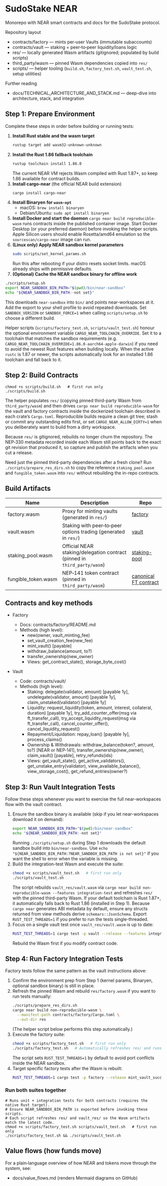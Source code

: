 # SudoStake NEAR

Monorepo with NEAR smart contracts and docs for the SudoStake protocol.

Repository layout
- contracts/factory — mints per‑user Vaults (immutable subaccounts)
- contracts/vault — staking + peer‑to‑peer liquidity/loans logic
- res/ — locally generated Wasm artifacts (gitignored; populated by build scripts)
- third_party/wasm — pinned Wasm dependencies copied into `res/`
- scripts/ — helper tooling (`build.sh`, `factory_test.sh`, `vault_test.sh`, setup utilities)

Further reading
- docs/TECHNICAL_ARCHITECTURE_AND_STACK.md — deep-dive into architecture, stack, and integration


## Step 1: Prepare Environment

Complete these steps in order before building or running tests:

1. **Install Rust stable and the wasm target**
   ```bash
   rustup target add wasm32-unknown-unknown
   ```
2. **Install the Rust 1.86 fallback toolchain**
   ```bash
   rustup toolchain install 1.86.0
   ```
   The current NEAR VM rejects Wasm compiled with Rust 1.87+, so keep 1.86 available for contract builds.
3. **Install cargo-near** (the official NEAR build extension)
   ```bash
   cargo install cargo-near
   ```
4. **Install Binaryen for `wasm-opt`**
   - macOS: `brew install binaryen`
   - Debian/Ubuntu: `sudo apt install binaryen`
5. **Install Docker and start the daemon**
   `cargo near build reproducible-wasm` runs contracts inside the published container image. Start Docker Desktop (or your preferred daemon) before invoking the helper scripts. Apple Silicon users should enable Rosetta/amd64 emulation so the `sourcescan/cargo-near` image can run.
6. **(Linux only) Apply NEAR sandbox kernel parameters**
   ```bash
   sudo scripts/set_kernel_params.sh
   ```
   Run this after rebooting if your distro resets socket limits. macOS already ships with permissive defaults.
7. **(Optional) Cache the NEAR sandbox binary for offline work**
  ```bash
  ./scripts/setup.sh
  export NEAR_SANDBOX_BIN_PATH="$(pwd)/bin/near-sandbox"
  echo "${NEAR_SANDBOX_BIN_PATH:-not set}"
  ```
   This downloads `near-sandbox` into `bin/` and points near-workspaces at it. Add the export to your shell profile to avoid repeated downloads. Set `SANDBOX_VERSION` or `SANDBOX_FORCE=1` when calling `scripts/setup.sh` to choose a different build.

Helper scripts (`scripts/factory_test.sh`, `scripts/vault_test.sh`) honour the optional environment variable `CARGO_NEAR_TOOLCHAIN_OVERRIDE`. Set it to a toolchain that matches the sandbox requirements (e.g. `CARGO_NEAR_TOOLCHAIN_OVERRIDE=1.86.0-aarch64-apple-darwin`) if you need to avoid the newest Rust features when building locally. When the active `rustc` is 1.87 or newer, the scripts automatically look for an installed 1.86 toolchain and fall back to it.


## Step 2: Build Contracts
```
chmod +x scripts/build.sh   # first run only
./scripts/build.sh
```

The helper populates `res/` (copying pinned third-party Wasm from `third_party/wasm`) and then drives `cargo near build reproducible-wasm` for the vault and factory contracts inside the dockerized toolchain described in each crate’s `Cargo.toml`. Reproducible builds require a clean git tree; stash or commit any outstanding edits first, or set `CARGO_NEAR_ALLOW_DIRTY=1` when you deliberately want to build from a dirty workspace.

Because `res/` is gitignored, rebuilds no longer churn the repository. The NEP‑330 metadata recorded inside each Wasm still points back to the exact git revision that produced it, so capture and publish the artifacts when you cut a release.

Need just the pinned third-party dependencies after a fresh clone? Run `./scripts/prepare_res_dirs.sh` to copy the reference `staking_pool.wasm` and `fungible_token.wasm` into `res/` without rebuilding the in-repo contracts.


## Build Artifacts

| Name | Description | Repo |
|------|-------------|------|
| factory.wasm | Proxy for minting vaults (generated in `res/`) | [factory](contracts/factory) |
| vault.wasm | Staking with peer‑to‑peer options trading (generated in `res/`) | [vault](contracts/vault) |
| staking_pool.wasm | Official NEAR staking/delegation contract (pinned in `third_party/wasm`) | [staking-pool](https://github.com/near/core-contracts/tree/master/staking-pool) |
| fungible_token.wasm | NEP‑141 token contract (pinned in `third_party/wasm`) | [canonical FT contract](https://github.com/near-examples/FT) |


## Contracts and key methods

- Factory
  - Docs: contracts/factory/README.md
  - Methods (high level):
    - new(owner, vault_minting_fee)
    - set_vault_creation_fee(new_fee)
    - mint_vault() [payable]
    - withdraw_balance(amount, to?)
    - transfer_ownership(new_owner)
    - Views: get_contract_state(), storage_byte_cost()

- Vault
  - Code: contracts/vault/
  - Methods (high level):
    - Staking: delegate(validator, amount) [payable 1y], undelegate(validator, amount) [payable 1y], claim_unstaked(validator) [payable 1y]
    - Liquidity: request_liquidity(token, amount, interest, collateral, duration) [payable 1y], try_add_counter_offer(msg via ft_transfer_call), try_accept_liquidity_request(msg via ft_transfer_call), cancel_counter_offer(), cancel_liquidity_request()
    - Repayment/Liquidation: repay_loan() [payable 1y], process_claims()
    - Ownership & Withdrawals: withdraw_balance(token?, amount, to?) [NEAR or NEP‑141], transfer_ownership(new_owner), claim_vault() [payable], retry_refunds(ids)
    - Views: get_vault_state(), get_active_validators(), get_unstake_entry(validator), view_available_balance(), view_storage_cost(), get_refund_entries(owner?)


## Step 3: Run Vault Integration Tests

Follow these steps whenever you want to exercise the full near-workspaces flow with the vault contract.

1. Ensure the sandbox binary is available (skip if you let near-workspaces download it on demand):
   ```bash
   export NEAR_SANDBOX_BIN_PATH="$(pwd)/bin/near-sandbox"
   echo "${NEAR_SANDBOX_BIN_PATH:-not set}"
   ```
   Running `./scripts/setup.sh` during Step&nbsp;1 downloads the default sandbox build into `bin/near-sandbox`. Use `echo "${NEAR_SANDBOX_BIN_PATH:?NEAR_SANDBOX_BIN_PATH is not set}"` if you want the shell to error when the variable is missing.
2. Build the integration-test Wasm and execute the suite:
   ```bash
   chmod +x scripts/vault_test.sh   # first run only
   ./scripts/vault_test.sh
   ```
   The script rebuilds `vault_res/vault.wasm` via `cargo near build non-reproducible-wasm --features integration-test` and refreshes `res/` with the pinned third-party Wasm. If your default toolchain is Rust 1.87+, it automatically falls back to Rust 1.86 (installed in Step&nbsp;1). Because `cargo near` generates ABI metadata by default, ensure any structs returned from view methods derive `schemars::JsonSchema`. Export `RUST_TEST_THREADS=1` if you prefer to run the tests single-threaded.
3. Focus on a single vault test once `vault_res/vault.wasm` is up to date:
   ```bash
   RUST_TEST_THREADS=1 cargo test -p vault --release --features integration-test delegate_tests
   ```
   Rebuild the Wasm first if you modify contract code.


## Step 4: Run Factory Integration Tests

Factory tests follow the same pattern as the vault instructions above:

1. Confirm the environment prep from Step&nbsp;1 (kernel params, Binaryen, optional sandbox binary) is still in place.
2. Refresh the pinned Wasm and rebuild `res/factory.wasm` if you want to run tests manually:
   ```bash
   ./scripts/prepare_res_dirs.sh
   cargo near build non-reproducible-wasm \
     --manifest-path contracts/factory/Cargo.toml \
     --out-dir res
   ```
   (The helper script below performs this step automatically.)
3. Execute the factory suite:
   ```bash
   chmod +x scripts/factory_test.sh   # first run only
   ./scripts/factory_test.sh   # Automatically refreshes res/ and runs cargo test -p factory
   ```
   The script sets `RUST_TEST_THREADS=1` by default to avoid port conflicts inside the NEAR sandbox.
4. Target specific factory tests after the Wasm is rebuilt:
   ```bash
   RUST_TEST_THREADS=1 cargo test -p factory --release mint_vault_success
   ```

### Run both suites together
```
# Runs unit + integration tests for both contracts (requires the native Rust target).
# Ensure NEAR_SANDBOX_BIN_PATH is exported before invoking these scripts.
# Each script refreshes res/ and vault_res/ so the Wasm artifacts match the latest code.
chmod +x scripts/factory_test.sh scripts/vault_test.sh   # first run only
./scripts/factory_test.sh && ./scripts/vault_test.sh
```


## Value flows (how funds move)

For a plain‑language overview of how NEAR and tokens move through the system, see:

- docs/value_flows.md (renders Mermaid diagrams on GitHub)
